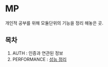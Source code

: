 # MP
개인적 공부를 위해 모듈단위의 기능을 정리 해놓은 곳.

## 목차
1. AUTH : 인증과 연관된 정보
2. PERFORMANCE : [성능 정리](https://github.com/agatespider/MP/tree/master/PERFORMANCE)